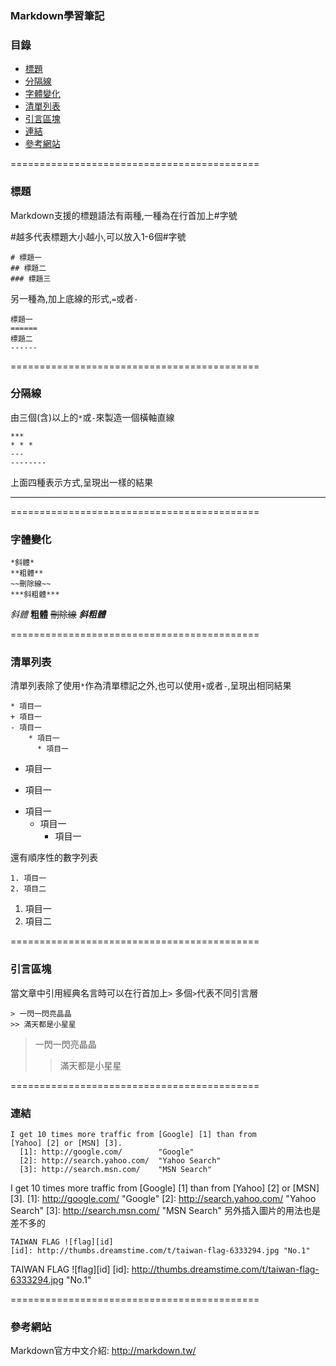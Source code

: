 ### Markdown學習筆記

### 目錄
  * [標題](#2)
  * [分隔線](#3)
  * [字體變化](#4)
  * [清單列表](#5)
  * [引言區塊](#6)
  * [連結](#7)
  * [參考網站](#8)
  
===========================================
### <a name="2"/>標題 
Markdown支援的標題語法有兩種,一種為在行首加上\#字號

\#越多代表標題大小越小,可以放入1-6個\#字號

    # 標題一
    ## 標題二
    ### 標題三
另一種為,加上底線的形式,`=`或者`-`

    標題一
    ======
    標題二
    ------

===========================================
### <a name="3"/>分隔線 
由三個(含)以上的`*`或`-`來製造一個橫軸直線

    ***
    * * *
    ---
    --------
上面四種表示方式,呈現出一樣的結果

---

===========================================
### <a name="4"/>字體變化 

    *斜體*
    **粗體**
    ~~刪除線~~
    ***斜粗體***
*斜體*
**粗體**
~~刪除線~~
***斜粗體***

===========================================
### <a name="5"/>清單列表
清單列表除了使用`*`作為清單標記之外,也可以使用`+`或者`-`,呈現出相同結果

    * 項目一
    + 項目一
    - 項目一
        * 項目一
          * 項目一 
 * 項目一
 + 項目一
 - 項目一
    * 項目一
      * 項目一

還有順序性的數字列表

    1. 項目一
    2. 項目二
1. 項目一
2. 項目二

===========================================
### <a name="6"/>引言區塊 
當文章中引用經典名言時可以在行首加上`>`
多個`>`代表不同引言層

    > 一閃一閃亮晶晶
    >> 滿天都是小星星
    
> 一閃一閃亮晶晶         
>> 滿天都是小星星

===========================================
### <a name="7"/>連結 

    I get 10 times more traffic from [Google] [1] than from
    [Yahoo] [2] or [MSN] [3].
      [1]: http://google.com/        "Google"
      [2]: http://search.yahoo.com/  "Yahoo Search"
      [3]: http://search.msn.com/    "MSN Search"
I get 10 times more traffic from [Google] [1] than from [Yahoo] [2] or [MSN] [3].
  [1]: http://google.com/        "Google"
  [2]: http://search.yahoo.com/  "Yahoo Search"
  [3]: http://search.msn.com/    "MSN Search"
另外插入圖片的用法也是差不多的

    TAIWAN FLAG ![flag][id]
    [id]: http://thumbs.dreamstime.com/t/taiwan-flag-6333294.jpg "No.1"
 TAIWAN FLAG ![flag][id]
 [id]: http://thumbs.dreamstime.com/t/taiwan-flag-6333294.jpg "No.1"
 
===========================================
### <a name="8"/>參考網站 
Markdown官方中文介紹: <http://markdown.tw/>
